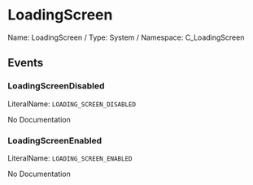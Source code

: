 # LoadingScreen

Name: LoadingScreen / Type: System / Namespace: C_LoadingScreen

## Events

### LoadingScreenDisabled
LiteralName: `LOADING_SCREEN_DISABLED`

No Documentation

### LoadingScreenEnabled
LiteralName: `LOADING_SCREEN_ENABLED`

No Documentation
